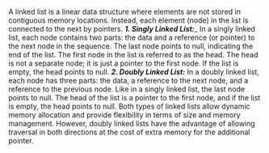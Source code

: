 A linked list is a linear data structure where elements are not stored in contiguous memory locations. Instead, each element (node) in the list is connected to the next by pointers.
_**1.	Singly Linked List:**__
In a singly linked list, each node contains two parts: the data and a reference (or pointer) to the next node in the sequence. The last node points to null, indicating the end of the list. The first node in the list is referred to as the head. The head is not a separate node; it is just a pointer to the first node. If the list is empty, the head points to null.
_**2.	Doubly Linked List:**_
In a doubly linked list, each node has three parts: the data, a reference to the next node, and a reference to the previous node. Like in a singly linked list, the last node points to null. The head of the list is a pointer to the first node, and if the list is empty, the head points to null.
Both types of linked lists allow dynamic memory allocation and provide flexibility in terms of size and memory management. However, doubly linked lists have the advantage of allowing traversal in both directions at the cost of extra memory for the additional pointer.


